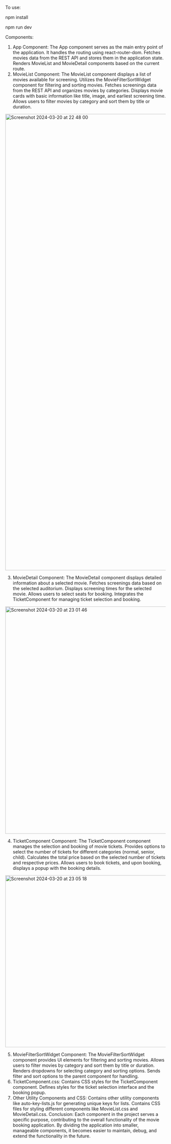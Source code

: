 To use:

npm install

npm run dev

Components:
1. App Component:
The App component serves as the main entry point of the application.
It handles the routing using react-router-dom.
Fetches movies data from the REST API and stores them in the application state.
Renders MovieList and MovieDetail components based on the current route.
2. MovieList Component:
The MovieList component displays a list of movies available for screening.
Utilizes the MovieFilterSortWidget component for filtering and sorting movies.
Fetches screenings data from the REST API and organizes movies by categories.
Displays movie cards with basic information like title, image, and earliest screening time.
Allows users to filter movies by category and sort them by title or duration.
<img width="1428" alt="Screenshot 2024-03-20 at 22 48 00" src="https://github.com/superstar2214/Feature-Flicks---The-Cinema/assets/90936619/aa130c13-de1d-417b-9a03-0036d070a419">

3. MovieDetail Component:
The MovieDetail component displays detailed information about a selected movie.
Fetches screenings data based on the selected auditorium.
Displays screening times for the selected movie.
Allows users to select seats for booking.
Integrates the TicketComponent for managing ticket selection and booking.
<img width="711" alt="Screenshot 2024-03-20 at 23 01 46" src="https://github.com/superstar2214/Feature-Flicks---The-Cinema/assets/90936619/3842ba69-50de-4aae-8212-6788edd5d844">

4. TicketComponent Component:
The TicketComponent component manages the selection and booking of movie tickets.
Provides options to select the number of tickets for different categories (normal, senior, child).
Calculates the total price based on the selected number of tickets and respective prices.
Allows users to book tickets, and upon booking, displays a popup with the booking details.
<img width="538" alt="Screenshot 2024-03-20 at 23 05 18" src="https://github.com/superstar2214/Feature-Flicks---The-Cinema/assets/90936619/00c3ef10-3e97-4eac-aeaf-2b2924db4862">

5. MovieFilterSortWidget Component:
The MovieFilterSortWidget component provides UI elements for filtering and sorting movies.
Allows users to filter movies by category and sort them by title or duration.
Renders dropdowns for selecting category and sorting options.
Sends filter and sort options to the parent component for handling.
6. TicketComponent.css:
Contains CSS styles for the TicketComponent component.
Defines styles for the ticket selection interface and the booking popup.
7. Other Utility Components and CSS:
Contains other utility components like auto-key-lists.js for generating unique keys for lists.
Contains CSS files for styling different components like MovieList.css and MovieDetail.css.
Conclusion:
Each component in the project serves a specific purpose, contributing to the overall functionality of the movie booking application. By dividing the application into smaller, manageable components, it becomes easier to maintain, debug, and extend the functionality in the future.
